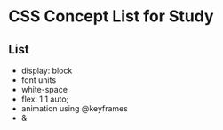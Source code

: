 # CSS Concept List for Study

## List
- display: block
- font units
- white-space
- flex: 1 1 auto;
- animation using @keyframes
- &amp;